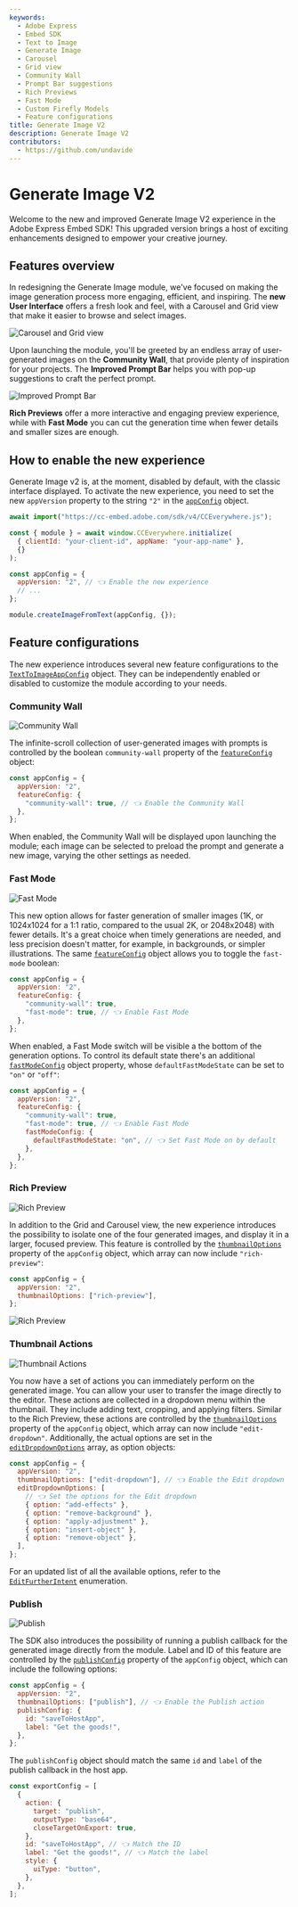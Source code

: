 ```yaml
---
keywords:
  - Adobe Express
  - Embed SDK
  - Text to Image
  - Generate Image
  - Carousel
  - Grid view
  - Community Wall
  - Prompt Bar suggestions
  - Rich Previews
  - Fast Mode
  - Custom Firefly Models
  - Feature configurations
title: Generate Image V2
description: Generate Image V2
contributors:
  - https://github.com/undavide
---
```


# Generate Image V2

Welcome to the new and improved Generate Image V2 experience in the Adobe Express Embed SDK! This upgraded version brings a host of exciting enhancements designed to empower your creative journey.

## Features overview

In redesigning the Generate Image module, we've focused on making the image generation process more engaging, efficient, and inspiring. The **new User Interface** offers a fresh look and feel, with a Carousel and Grid view that make it easier to browse and select images.

![Carousel and Grid view](./img/genimage_carousel.jpg)

Upon launching the module, you'll be greeted by an endless array of user-generated images on the **Community Wall**, that provide plenty of inspiration for your projects. The **Improved Prompt Bar** helps you with pop-up suggestions to craft the perfect prompt.

![Improved Prompt Bar](./img/genimage_prompt-suggestions.jpg)

**Rich Previews** offer a more interactive and engaging preview experience, while with **Fast Mode** you can cut the generation time when fewer details and smaller sizes are enough.

<!-- Lastly, **Custom Firefly Models** allow enterprise users to tailor outputs to unique brand or project requirements. -->

## How to enable the new experience

Generate Image v2 is, at the moment, disabled by default, with the classic interface displayed. To activate the new experience, you need to set the new `appVersion` property to the string `"2"` in the [`appConfig`](../../v4/shared/src/types/module/AppConfig.types/interfaces/TextToImageAppConfig.md) object.

```js
await import("https://cc-embed.adobe.com/sdk/v4/CCEverywhere.js");

const { module } = await window.CCEverywhere.initialize(
  { clientId: "your-client-id", appName: "your-app-name" },
  {}
);

const appConfig = {
  appVersion: "2", // 👈 Enable the new experience
  // ...
};

module.createImageFromText(appConfig, {});
```

## Feature configurations

The new experience introduces several new feature configurations to the [`TextToImageAppConfig`](../../v4/shared/src/types/module/AppConfig.types/interfaces/TextToImageAppConfig.md#properties) object. They can be independently enabled or disabled to customize the module according to your needs.

### Community Wall

![Community Wall](./img/genimage_community-wall.jpg)

The infinite-scroll collection of user-generated images with prompts is controlled by the boolean `community-wall` property of the [`featureConfig`](../../v4/shared/src/types/module/AppConfig.types/enumerations/TextToImageFeature.md) object:

```js
const appConfig = {
  appVersion: "2",
  featureConfig: {
    "community-wall": true, // 👈 Enable the Community Wall
  },
};
```

When enabled, the Community Wall will be displayed upon launching the module; each image can be selected to preload the prompt and generate a new image, varying the other settings as needed.

### Fast Mode

![Fast Mode](./img/genimage_fast-mode.jpg)

This new option allows for faster generation of smaller images (1K, or 1024x1024 for a 1:1 ratio, compared to the usual 2K, or 2048x2048) with fewer details. It's a great choice when timely generations are needed, and less precision doesn't matter, for example, in backgrounds, or simpler illustrations. The same [`featureConfig`](../../v4/shared/src/types/module/AppConfig.types/enumerations/TextToImageFeature.md) object allows you to toggle the `fast-mode` boolean:

```js
const appConfig = {
  appVersion: "2",
  featureConfig: {
    "community-wall": true,
    "fast-mode": true, // 👈 Enable Fast Mode
  },
};
```

When enabled, a Fast Mode switch will be visible a the bottom of the generation options. To control its default state there's an additional [`fastModeConfig`](../../v4/shared/src/types/module/AppConfig.types/interfaces/FastModeConfig.md) object property, whose `defaultFastModeState` can be set to `"on"` or `"off"`:

```js
const appConfig = {
  appVersion: "2",
  featureConfig: {
    "community-wall": true,
    "fast-mode": true, // 👈 Enable Fast Mode
    fastModeConfig: {
      defaultFastModeState: "on", // 👈 Set Fast Mode on by default
    },
  },
};
```

### Rich Preview

![Rich Preview](./img/genimage_rich-preview.jpg)

In addition to the Grid and Carousel view, the new experience introduces the possibility to isolate one of the four generated images, and display it in a larger, focused preview. This feature is controlled by the [`thumbnailOptions`](../../v4/shared/src/types/module/AppConfig.types/enumerations/ThumbnailOption.md) property of the `appConfig` object, which array can now include `"rich-preview"`:

```js
const appConfig = {
  appVersion: "2",
  thumbnailOptions: ["rich-preview"],
};
```

![Rich Preview](./img/genimage_rich-preview-single.jpg)

### Thumbnail Actions

![Thumbnail Actions](./img/genimage_further-intent.jpg)

You now have a set of actions you can immediately perform on the generated image. You can allow your user to transfer the image directly to the editor. These actions are collected in a dropdown menu within the thumbnail. They include adding text, cropping, and applying filters. Similar to the Rich Preview, these actions are controlled by the [`thumbnailOptions`](../../v4/shared/src/types/module/AppConfig.types/enumerations/ThumbnailOption.md) property of the `appConfig` object, which array can now include `"edit-dropdown"`. Additionally, the actual options are set in the [`editDropdownOptions`](../../v4/shared/src/types/ExportConfig.types/enumerations/EditFurtherIntent.md) array, as option objects:

```js
const appConfig = {
  appVersion: "2",
  thumbnailOptions: ["edit-dropdown"], // 👈 Enable the Edit dropdown
  editDropdownOptions: [
    // 👈 Set the options for the Edit dropdown
    { option: "add-effects" },
    { option: "remove-background" },
    { option: "apply-adjustment" },
    { option: "insert-object" },
    { option: "remove-object" },
  ],
};
```

For an updated list of all the available options, refer to the [`EditFurtherIntent`](../../v4/shared/src/types/ExportConfig.types/enumerations/EditFurtherIntent.md) enumeration.

### Publish

![Publish](./img/genimage_publish.jpg)

The SDK also introduces the possibility of running a publish callback for the generated image directly from the module. Label and ID of this feature are controlled by the [`publishConfig`](../../v4/shared/src/types/module/AppConfig.types/interfaces/PublishConfig.md) property of the `appConfig` object, which can include the following options:

```js
const appConfig = {
  appVersion: "2",
  thumbnailOptions: ["publish"], // 👈 Enable the Publish action
  publishConfig: {
    id: "saveToHostApp",
    label: "Get the goods!",
  },
};
```

The `publishConfig` object should match the same `id` and `label` of the publish callback in the host app.

```js
const exportConfig = [
  {
    action: {
      target: "publish",
      outputType: "base64",
      closeTargetOnExport: true,
    },
    id: "saveToHostApp", // 👈 Match the ID
    label: "Get the goods!", // 👈 Match the label
    style: {
      uiType: "button",
    },
  },
];
```

<!-- ## Custom Firefly Models

### Before you begin

Ensure that you have the right plan! Firefly custom models are available to organizations that use [Adobe storage for business](https://helpx.adobe.com/in/enterprise/using/storage-for-business.html), a feature that's being rolled out globally in a phased manner.

<InlineAlert variant="warning" slots="header, text1" />

Available only for enterprise users

This feature requires users of your organization to have access to the Custom Firefly Models. To train custom models in Adobe Firefly, you must be entitled as a [trainer for Firefly custom models](https://helpx.adobe.com/in/enterprise/using/assign-users-to-firefly-custom-models.html). If you're using Firefly through a company-owned account, [contact your Adobe administrator](https://helpx.adobe.com/in/enterprise/kb/contact-administrator.html) to request access.

### Enable Custom Firefly Models

The new experience let you select fine-tuned Firefly Models, in addition to the standard generation model. This allows enterprise users to tailor the generated images to their unique brand or project requirements.

![Custom Firefly Models](./img/genimage_custom-firefly-models.jpg)

Provided that you have trained and uploaded your custom models, you can enable the Custom Firefly Models feature by setting the `custom-models` boolean property of the [`featureConfig`](../../v4/shared/src/types/module/AppConfig.types/enumerations/TextToImageFeature.md) object:

```js
const appConfig = {
  appVersion: "2",
  featureConfig: {
    "custom-models": true, // 👈 Enable Custom Firefly Models
  },
};
```

When enabled, the Custom Firefly Models dropdown will appear above all other generation options, allowing you to select the desired model. If your organization does not have a Custom Model enabled, the default model is used and the message "Powered by Firefly Image 3" is displayed in place of the dropdown. -->
